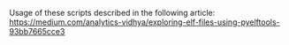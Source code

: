 Usage of these scripts described in the following article:
https://medium.com/analytics-vidhya/exploring-elf-files-using-pyelftools-93bb7665cce3
